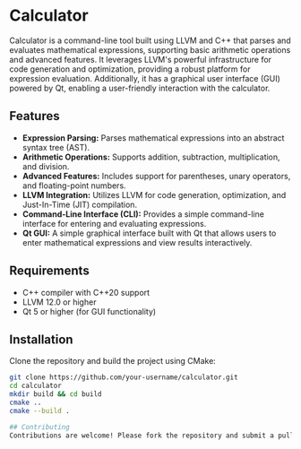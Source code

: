 # Calculator

Calculator is a command-line tool built using LLVM and C++ that parses and evaluates mathematical expressions, supporting basic arithmetic operations and advanced features. It leverages LLVM's powerful infrastructure for code generation and optimization, providing a robust platform for expression evaluation. Additionally, it has a graphical user interface (GUI) powered by Qt, enabling a user-friendly interaction with the calculator.

## Features

- **Expression Parsing:** Parses mathematical expressions into an abstract syntax tree (AST).
- **Arithmetic Operations:** Supports addition, subtraction, multiplication, and division.
- **Advanced Features:** Includes support for parentheses, unary operators, and floating-point numbers.
- **LLVM Integration:** Utilizes LLVM for code generation, optimization, and Just-In-Time (JIT) compilation.
- **Command-Line Interface (CLI):** Provides a simple command-line interface for entering and evaluating expressions.
- **Qt GUI:** A simple graphical interface built with Qt that allows users to enter mathematical expressions and view results interactively.

## Requirements

- C++ compiler with C++20 support
- LLVM 12.0 or higher
- Qt 5 or higher (for GUI functionality)

## Installation

Clone the repository and build the project using CMake:

```bash
git clone https://github.com/your-username/calculator.git
cd calculator
mkdir build && cd build
cmake ..
cmake --build .

## Contributing
Contributions are welcome! Please fork the repository and submit a pull request for any enhancements, bug fixes, or new features.
